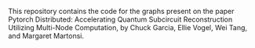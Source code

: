 This repository contains the code for the graphs present on the paper Pytorch Distributed: Accelerating Quantum Subcircuit Reconstruction Utilizing Multi-Node Computation, by Chuck Garcia, Ellie Vogel, Wei Tang, and Margaret Martonsi.
